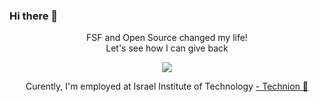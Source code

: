 ### Hi there 👋

<p align="center">FSF and Open Source changed my life!<br>Let's see how I can give back</p>

<p align="center">
  <a href="http://twitter.com/raybitton">
    <img src="https://img.shields.io/twitter/follow/raybitton?label=Twitter&logo=twitter&style=for-the-badge&color=blue" />
  </a>
</p>

<p align="center">Curently, I'm employed at Israel Institute of Technology <a href="https://technion.ac.il"> - Technion 🌟</a></p>

<!--
**chinobit/chinobit** is a ✨ _special_ ✨ repository because its `README.md` (this file) appears on your GitHub profile.

Here are some ideas to get you started:

- 🔭 I’m currently working on ...
- 🌱 I’m currently learning ...
- 👯 I’m looking to collaborate on ...
- 🤔 I’m looking for help with ...
- 💬 Ask me about ...
- 📫 How to reach me: ...
- 😄 Pronouns: ...
- ⚡ Fun fact: ...
-->
